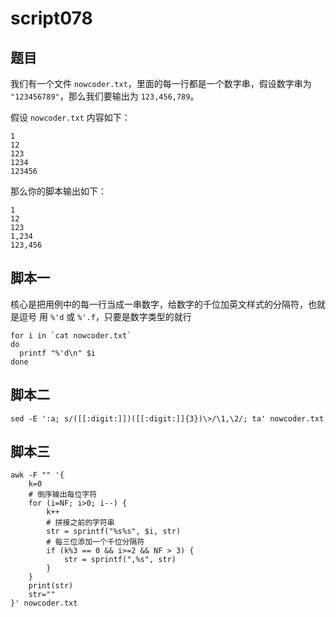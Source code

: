 # script078
## 题目

我们有一个文件 `nowcoder.txt`，里面的每一行都是一个数字串，假设数字串为 `"123456789"`，那么我们要输出为 `123,456,789`。

假设 `nowcoder.txt` 内容如下：
```text
1
12
123
1234
123456
```

那么你的脚本输出如下：
```text
1
12
123
1,234
123,456
```





## 脚本一

核心是把用例中的每一行当成一串数字，给数字的千位加英文样式的分隔符，也就是逗号 用 `%'d` 或 `%'.f`，只要是数字类型的就行
```shell
for i in `cat nowcoder.txt`
do
  printf "%'d\n" $i
done
```





## 脚本二

```shell
sed -E ':a; s/([[:digit:]])([[:digit:]]{3})\>/\1,\2/; ta' nowcoder.txt
```





## 脚本三

```shell
awk -F "" '{
    k=0
    # 倒序输出每位字符
    for (i=NF; i>0; i--) {
        k++
        # 拼接之前的字符串
        str = sprintf("%s%s", $i, str)
        # 每三位添加一个千位分隔符
        if (k%3 == 0 && i>=2 && NF > 3) {
            str = sprintf(",%s", str)
        }
    }
    print(str)
    str=""
}' nowcoder.txt
```